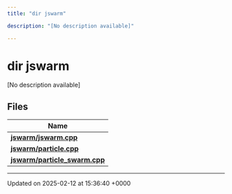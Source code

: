 ```yaml
---
title: "dir jswarm"

description: "[No description available]"

---
```


# dir jswarm

[No description available]

## Files

| Name           |
| -------------- |
| **[jswarm/jswarm.cpp](/documentation/code/files/jswarm_8cpp/#file-jswarm-jswarm-cpp)**  |
| **[jswarm/particle.cpp](/documentation/code/files/particle_8cpp/#file-jswarm-particle-cpp)**  |
| **[jswarm/particle_swarm.cpp](/documentation/code/files/particle__swarm_8cpp/#file-jswarm-particle-swarm-cpp)**  |






-------------------------------

Updated on 2025-02-12 at 15:36:40 +0000
